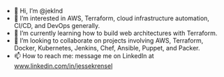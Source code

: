 - 👋 Hi, I’m @jeklnd
- 👀 I’m interested in AWS, Terraform, cloud infrastructure automation, CI/CD, and DevOps generally.
- 🌱 I’m currently learning how to build web architectures with Terraform.
- 💞️ I’m looking to collaborate on projects involving AWS, Terraform, Docker, Kubernetes, Jenkins, Chef, Ansible, Puppet, and Packer.
- 📫 How to reach me: message me on LinkedIn at  www.linkedin.com/in/jessekrensel

<!---
jeklnd/jeklnd is a ✨ special ✨ repository because its `README.md` (this file) appears on your GitHub profile.
You can click the Preview link to take a look at your changes.
--->
